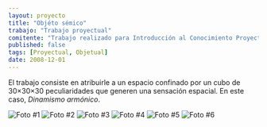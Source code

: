```yaml
---
layout: proyecto
title: "Objéto sémico"
trabajo: "Trabajo proyectual"
comitente: "Trabajo realizado para Introducción al Conocimiento Proyectual I, [Cátedra Speranza](http://www.catedrasperanza.com.ar), FADU--UBA."
published: false
tags: [Proyectual, Objetual]
date: 2008-12-01
---
```


El trabajo consiste en atribuirle a un espacio confinado por un cubo de 30×30×30 peculiaridades que generen una sensación espacial. En este caso, *Dinamismo armónico*.

<div class="fotorama" data-fit="cover">
	<img src="{{ site.baseurl }}/img/2008_icp-1.jpg" alt="Foto #1" />
	<img src="{{ site.baseurl }}/img/2008_icp-2.jpg" alt="Foto #2" />
	<img src="{{ site.baseurl }}/img/2008_icp-3.jpg" alt="Foto #3" />
	<img src="{{ site.baseurl }}/img/2008_icp-4.jpg" alt="Foto #4" />
	<img src="{{ site.baseurl }}/img/2008_icp-5.jpg" alt="Foto #5" />
	<img src="{{ site.baseurl }}/img/2008_icp-6.jpg" alt="Foto #6" />
</div>
